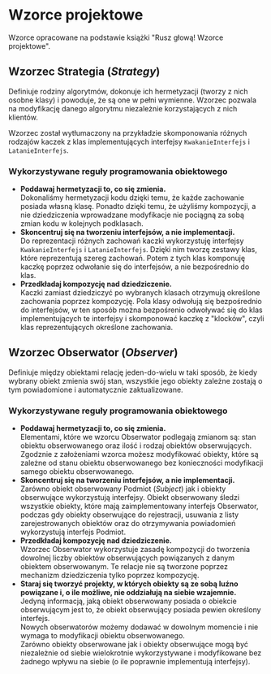 # Wzorce projektowe
Wzorce opracowane na podstawie książki "Rusz głową! Wzorce projektowe".
 
## Wzorzec Strategia (*Strategy*)
Definiuje rodziny algorytmów, dokonuje ich hermetyzacji (tworzy z nich osobne klasy) i powoduje, że są one w pełni wymienne. Wzorzec pozwala na modyfikację danego algorytmu niezależnie korzystających z nich klientów.

Wzorzec został wytłumaczony na przykładzie skomponowania różnych rodzajów kaczek z klas implementujących interfejsy `KwakanieInterfejs` i `LatanieInterfejs`. 

### Wykorzystywane reguły programowania obiektowego

* **Poddawaj hermetyzacji to, co się zmienia.**  
  Dokonaliśmy hermetyzacji kodu dzięki temu, że każde zachowanie posiada własną klasę. Ponadto dzięki temu, że użyliśmy kompozycji, a nie dziedziczenia wprowadzane modyfikacje nie pociągną za sobą zmian kodu w kolejnych podklasach.  
* **Skoncentruj się na tworzeniu interfejsów, a nie implementacji.**  
  Do reprezentacji różnych zachowań kaczki wykorzystuję interfejsy `KwakanieInterfejs` i `LatanieInterfejs`. Dzięki nim tworzę zestawy klas, które reprezentują szereg zachowań. Potem z tych klas komponuję kaczkę poprzez odwołanie się do interfejsów, a nie bezpośrednio do klas.  
* **Przedkładaj kompozycję nad dziedziczenie.**  
  Kaczki zamiast dziedziczyć po wybranych klasach otrzymują określone zachowania poprzez kompozycję. Pola klasy odwołują się bezpośrednio do interfejsów, w ten sposób można bezpośrenio odwoływać się do klas implementujących te interfejsy i skomponować kaczkę z "klocków", czyli klas reprezentujących określone zachowania.   

## Wzorzec Obserwator (*Observer*)
Definiuje między obiektami relację jeden-do-wielu w taki sposób, że kiedy wybrany obiekt zmienia swój stan, wszystkie jego obiekty zależne zostają o tym powiadomione i automatycznie zaktualizowane. 

### Wykorzystywane reguły programowania obiektowego 
* **Poddawaj hermetyzacji to, co się zmienia.**  
  Elementami, które we wzorcu Obserwator podlegają zmianom są: stan obiektu obserwowanego oraz ilość i rodzaj obiektów obserwujących. Zgodznie z założeniami wzorca możesz modyfikować obiekty, które są zależne od stanu obiektu obserwowanego bez konieczności modyfikacji samego obiektu obserwowanego. 
* **Skoncentruj się na tworzeniu interfejsów, a nie implementacji.**  
  Zarówno obiekt obserwowany Podmiot (*Subject*) jak i obiekty obserwujące wykorzystują interfejsy. Obiekt obserwowany śledzi wszystkie obiekty, które mają zaimplementowany interfejs Obserwator, podczas gdy obiekty obserwujące do rejestracji, usuwania z listy zarejestrowanych obiektów oraz do otrzymywania powiadomień wykorzystują interfejs Podmiot. 
* **Przedkładaj kompozycję nad dziedziczenie.**  
  Wzorzec Obserwator wykorzystuje zasadę kompozycji do tworzenia dowolnej liczby obiektów obserwujących powiązanych z danym obiektem obserwowanym. Te relacje nie są tworzone poprzez mechanizm dziedziczenia tylko poprzez kompozycję. 
* **Staraj się tworzyć projekty, w których obiekty są ze sobą luźno powiązane i, o ile możliwe, nie oddziałują na siebie wzajemnie.**  
  Jedyną informacją, jaką obiekt obserwowany posiada o obiekcie obserwującym jest to, że obiekt obserwujący posiada pewien określony interfejs.  
  Nowych obserwatorów możemy dodawać w dowolnym momencie i nie wymaga to modyfikacji obiektu obserwowanego.  
  Zarówno obiekty obserwowane jak i obiekty obserwujące mogą być niezależnie od siebie wielokrotnie wykorzystywane i modyfikowane bez żadnego wpływu na siebie (o ile poprawnie implementują interfejsy).